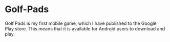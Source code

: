 # Golf-Pads

Golf Pads is my first mobile game, which I have published to the Google Play store.
This means that it is available for Android users to download and play.

